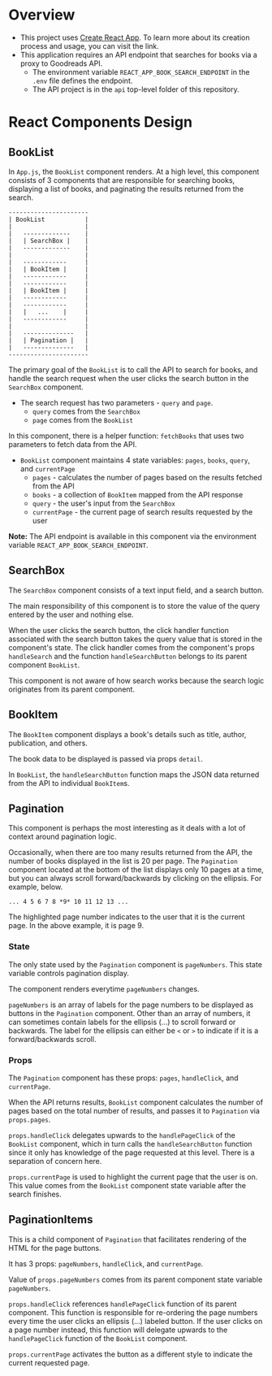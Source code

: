 # Overview

- This project uses [Create React App](https://github.com/facebook/create-react-app). To learn more about its
creation process and usage, you can visit the link.
- This application requires an API endpoint that searches for books via a proxy to Goodreads API.
  - The environment variable `REACT_APP_BOOK_SEARCH_ENDPOINT` in the `.env` file defines the endpoint.
  - The API project is in the `api` top-level folder of this repository.

# React Components Design

## BookList

In `App.js`, the `BookList` component renders. At a high level, this component consists of 3 components that are
responsible for searching books, displaying a list of books, and paginating the results returned from the search.

```
----------------------
| BookList           |
|                    |
|   -------------    |
|   | SearchBox |    |
|   -------------    |
|                    |
|   ------------     |
|   | BookItem |     |
|   ------------     |
|   ------------     |
|   | BookItem |     |
|   ------------     |
|   ------------     |
|   |   ...    |     |
|   ------------     |
|                    |
|   --------------   |
|   | Pagination |   |
|   --------------   |
----------------------
```

The primary goal of the `BookList` is to call the API to search for books, and handle the search request when the user
clicks the search button in the `SearchBox` component.

- The search request has two parameters - `query` and `page`.
  - `query` comes from the `SearchBox`
  - `page` comes from the `BookList`

In this component, there is a helper function: `fetchBooks` that uses two parameters to fetch data from the API.

- `BookList` component maintains 4 state variables: `pages`, `books`, `query`, and `currentPage`
  - `pages` - calculates the number of pages based on the results fetched from the API
  - `books` - a collection of `BookItem` mapped from the API response
  - `query` - the user's input from the `SearchBox`
  - `currentPage` - the current page of search results requested by the user

**Note:** The API endpoint is available in this component via the environment variable
`REACT_APP_BOOK_SEARCH_ENDPOINT`.

## SearchBox

The `SearchBox` component consists of a text input field, and a search button.

The main responsibility of this component is to store the value of the query entered by the user and nothing else.

When the user clicks the search button, the click handler function associated with the search button takes the query
value that is stored in the component's state. The click handler comes from the component's props `handleSearch`
and the function `handleSearchButton` belongs to its parent component `BookList`.

This component is not aware of how search works because the search logic originates from its parent component.

## BookItem

The `BookItem` component displays a book's details such as title, author, publication, and others.

The book data to be displayed is passed via props `detail`.

In `BookList`, the `handleSearchButton` function maps the JSON data returned from the API to individual `BookItem`s.

## Pagination

This component is perhaps the most interesting as it deals with a lot of context around pagination logic.

Occasionally, when there are too many results returned from the API, the number of books displayed in the list is 20
per page. The `Pagination` component located at the bottom of the list displays only 10 pages at a time, but you can
always scroll forward/backwards by clicking on the ellipsis. For example, below.

```
... 4 5 6 7 8 *9* 10 11 12 13 ...
```

The highlighted page number indicates to the user that it is the current page. In the above example, it is page 9.

### State

The only state used by the `Pagination` component is `pageNumbers`. This state variable controls pagination display.

The component renders everytime `pageNumbers` changes.

`pageNumbers` is an array of labels for the page numbers to be displayed as buttons in the `Pagination` component.
Other than an array of numbers, it can sometimes contain labels for the ellipsis (...) to scroll forward or backwards.
The label for the ellipsis can either be `<` or `>` to indicate if it is a forward/backwards scroll.

### Props

The `Pagination` component has these props: `pages`, `handleClick`, and `currentPage`.

When the API returns results, `BookList` component calculates the number of pages based on the total number of
results, and passes it to `Pagination` via `props.pages`.

`props.handleClick` delegates upwards to the `handlePageClick` of the `BookList` component, which in turn calls the
`handleSearchButton` function since it only has knowledge of the page requested at this level. There is a separation
of concern here.

`props.currentPage` is used to highlight the current page that the user is on. This value comes from the `BookList`
component state variable after the search finishes.

## PaginationItems

This is a child component of `Pagination` that facilitates rendering of the HTML for the page buttons.

It has 3 props: `pageNumbers`, `handleClick`, and `currentPage`.

Value of `props.pageNumbers` comes from its parent component state variable `pageNumbers`.

`props.handleClick` references `handlePageClick` function of its parent component. This function is responsible for
re-ordering the page numbers every time the user clicks an ellipsis (...) labeled button. If the user clicks on a page
number instead, this function will delegate upwards to the `handlePageClick` function of the `BookList` component.

`props.currentPage` activates the button as a different style to indicate the current requested page.
